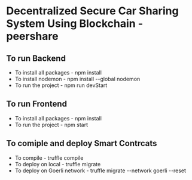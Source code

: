 # Decentralized Secure Car Sharing System Using Blockchain - peershare

## To run Backend

- To install all packages - npm install
- To install nodemon - npm install --global nodemon
- To run the project - npm run devStart

## To run Frontend

- To install all packages - npm install
- To run the project - npm start

## To comiple and deploy Smart Contrcats

- To compile - truffle compile
- To deploy on local - truffle migrate
- To deploy on Goerli network - truffle migrate --network goerli --reset
